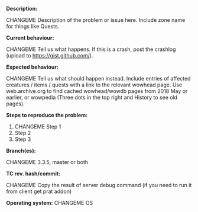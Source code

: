 <!--- (**********************************)
      (** Fill in the following fields **)
      (**********************************) --->

**Description:**

CHANGEME Description of the problem or issue here. Include zone name for things like Quests.

**Current behaviour:**

CHANGEME Tell us what happens.
If this is a crash, post the crashlog (upload to https://gist.github.com/).

**Expected behaviour:**

CHANGEME Tell us what should happen instead. Include entries of affected creatures / items / quests with a link to the relevant wowhead page. Use web.archive.org to find cached wowhead/wowdb pages from 2018 May or earlier, or wowpedia (Three dots in the top right and History to see old pages).

**Steps to reproduce the problem:**

1. CHANGEME Step 1   
2. Step 2
3. Step 3

**Branch(es):**

CHANGEME 3.3.5, master or both

**TC rev. hash/commit:** 

CHANGEME Copy the result of server debug command (if you need to run it from client get prat addon)

**Operating system:** CHANGEME OS


<!--- Notes
- This template is for problem reports. For other types of report, edit it accordingly.
- For fixes containing C++ changes, create a Pull Request.
--->
